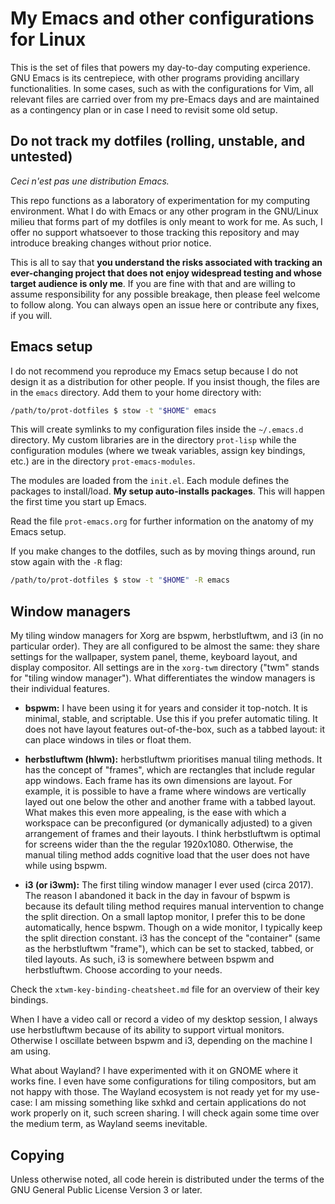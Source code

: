# My Emacs and other configurations for Linux

This is the set of files that powers my day-to-day computing experience.
GNU Emacs is its centrepiece, with other programs providing ancillary
functionalities.  In some cases, such as with the configurations for
Vim, all relevant files are carried over from my pre-Emacs days and are
maintained as a contingency plan or in case I need to revisit some old
setup.

## Do not track my dotfiles (rolling, unstable, and untested)

_Ceci n'est pas une distribution Emacs._

This repo functions as a laboratory of experimentation for my computing
environment.  What I do with Emacs or any other program in the GNU/Linux
milieu that forms part of my dotfiles is only meant to work for me.  As
such, I offer no support whatsoever to those tracking this repository
and may introduce breaking changes without prior notice.

This is all to say that **you understand the risks associated with
tracking an ever-changing project that does not enjoy widespread testing
and whose target audience is only me**.  If you are fine with that and
are willing to assume responsibility for any possible breakage, then
please feel welcome to follow along.  You can always open an issue here
or contribute any fixes, if you will.

## Emacs setup

I do not recommend you reproduce my Emacs setup because I do not
design it as a distribution for other people. If you insist though,
the files are in the `emacs` directory. Add them to your home
directory with:

```sh
/path/to/prot-dotfiles $ stow -t "$HOME" emacs
```

This will create symlinks to my configuration files inside the
`~/.emacs.d` directory.  My custom libraries are in the directory
`prot-lisp` while the configuration modules (where we tweak variables,
assign key bindings, etc.) are in the directory `prot-emacs-modules`.

The modules are loaded from the `init.el`.  Each module defines the
packages to install/load.  **My setup auto-installs packages**.  This
will happen the first time you start up Emacs.

Read the file `prot-emacs.org` for further information on the anatomy
of my Emacs setup.

If you make changes to the dotfiles, such as by moving things around,
run stow again with the `-R` flag:

```sh
/path/to/prot-dotfiles $ stow -t "$HOME" -R emacs
```

## Window managers

My tiling window managers for Xorg are bspwm, herbstluftwm, and i3 (in
no particular order). They are all configured to be almost the same:
they share settings for the wallpaper, system panel, theme, keyboard
layout, and display compositor. All settings are in the `xorg-twm`
directory ("twm" stands for "tiling window manager"). What
differentiates the window managers is their individual features.

+ **bspwm:** I have been using it for years and consider it top-notch.
  It is minimal, stable, and scriptable.  Use this if you prefer
  automatic tiling.  It does not have layout features out-of-the-box,
  such as a tabbed layout: it can place windows in tiles or float
  them.

+ **herbstluftwm (hlwm):** herbstluftwm prioritises manual tiling
  methods. It has the concept of "frames", which are rectangles that
  include regular app windows. Each frame has its own dimensions are
  layout. For example, it is possible to have a frame where windows
  are vertically layed out one below the other and another frame with
  a tabbed layout. What makes this even more appealing, is the ease
  with which a workspace can be preconfigured (or dymanically
  adjusted) to a given arrangement of frames and their layouts. I
  think herbstluftwm is optimal for screens wider than the the regular
  1920x1080. Otherwise, the manual tiling method adds cognitive load
  that the user does not have while using bspwm.

+ **i3 (or i3wm):** The first tiling window manager I ever used (circa
  2017). The reason I abandoned it back in the day in favour of bspwm
  is because its default tiling method requires manual intervention to
  change the split direction. On a small laptop monitor, I prefer this
  to be done automatically, hence bspwm. Though on a wide monitor, I
  typically keep the split direction constant. i3 has the concept of
  the "container" (same as the herbstluftwm "frame"), which can be set
  to stacked, tabbed, or tiled layouts. As such, i3 is somewhere
  between bspwm and herbstluftwm. Choose according to your needs.

Check the `xtwm-key-binding-cheatsheet.md` file for an overview of
their key bindings.

When I have a video call or record a video of my desktop session, I
always use herbstluftwm because of its ability to support virtual
monitors.  Otherwise I oscillate between bspwm and i3, depending on
the machine I am using.

What about Wayland? I have experimented with it on GNOME where it
works fine. I even have some configurations for tiling compositors,
but am not happy with those. The Wayland ecosystem is not ready yet
for my use-case: I am missing something like sxhkd and certain
applications do not work properly on it, such screen sharing. I will
check again some time over the medium term, as Wayland seems
inevitable.

## Copying

Unless otherwise noted, all code herein is distributed under the terms
of the GNU General Public License Version 3 or later.
